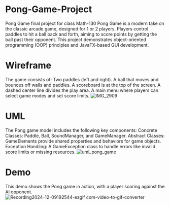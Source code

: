 # Pong-Game-Project
Pong Game final project for class Math-130
Pong Game is a modern take on the classic arcade game, designed for 1 or 2 players. Players control paddles to hit a ball back and forth, aiming to score points by getting the ball past their opponent. This project demonstrates object-oriented programming (OOP) principles and JavaFX-based GUI development.
# Wireframe
The game consists of:
Two paddles (left and right).
A ball that moves and bounces off walls and paddles.
A scoreboard is at the top of the screen.
A dashed center line divides the play area.
A main menu where players can select game modes and set score limits.
![IMG_2909](https://github.com/user-attachments/assets/6e25556d-3064-4b36-80c6-1684e4172b4c)
# UML
The Pong game model includes the following key components:
Concrete Classes: Paddle, Ball, SoundManager, and GameManager.
Abstract Classes: GameElements provide shared properties and behaviors for game objects.
Exception Handling: A GameException class to handle errors like invalid score limits or missing resources.
![uml_pong_game](https://github.com/user-attachments/assets/cd811641-19d3-419d-b5b8-89d9aab34b60)
# Demo
This demo shows the Pong game in action, with a player scoring against the AI opponent.
![Recording2024-12-09192544-ezgif com-video-to-gif-converter](https://github.com/user-attachments/assets/1246835f-f328-465c-bf3f-5a7975351323)
